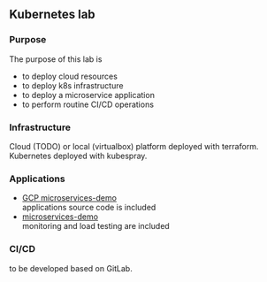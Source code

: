 ## Kubernetes lab

### Purpose

The purpose of this lab is 
- to deploy cloud resources
- to deploy k8s infrastructure
- to deploy a microservice application
- to perform routine CI/CD operations

### Infrastructure

Cloud (TODO) or local (virtualbox) platform deployed with terraform. 
Kubernetes deployed with kubespray.

### Applications

- [GCP microservices-demo](https://github.com/GoogleCloudPlatform/microservices-demo)  
  applications source code is included
- [microservices-demo](https://github.com/microservices-demo/microservices-demo)  
  monitoring and load testing are included

### CI/CD

to be developed based on GitLab.